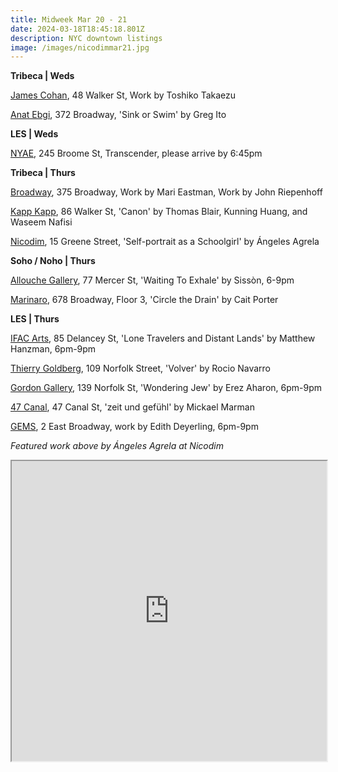 ```yaml
---
title: Midweek Mar 20 - 21
date: 2024-03-18T18:45:18.801Z
description: NYC downtown listings
image: /images/nicodimmar21.jpg
---
```

**T﻿ribeca | Weds**

[James Cohan](https://www.jamescohan.com/exhibitions/toshiko-takaezu2), 48 Walker St, Work by Toshiko Takaezu

[Anat Ebgi](https://anatebgi.com/exhibitions/greg-ito-sink-or-swim/), 372 Broadway, 'Sink or Swim' by Greg Ito

**L﻿ES | Weds**

[NYAE](https://www.nyartistsequity.org/), 245 Broome St, Transcender, please arrive by 6:45pm

**T﻿ribeca | Thurs**

[Broadway](https://www.broadwaygallery.nyc/), 375 Broadway, Work by Mari Eastman, Work by John Riepenhoff

[Kapp Kapp](https://www.kappkapp.com/exhibitions/canon-thomas-blair-kunning-huang-waseem-nafisi), 86 Walker St, 'Canon' by Thomas Blair, Kunning Huang, and Waseem Nafisi

[Nicodim](https://www.nicodimgallery.com/exhibitions/angeles-agrela-self-portrait-as-a-schoolgirl), 15 Greene Street, 'Self-portrait as a Schoolgirl' by Ángeles Agrela

**S﻿oho / Noho | Thurs**

[Allouche Gallery](https://www.allouchegallery.com/exhibition/sisson-waiting-to-exhale/?back=ago), 77 Mercer St, 'Waiting To Exhale' by Sissòn, 6-9pm

[Marinaro](https://www.marinaro.biz/), 678 Broadway, Floor 3, 'Circle the Drain' by Cait Porter

**L﻿ES | Thurs**

[IFAC Arts](instagram.com/ifacarts), 85 Delancey St, 'Lone Travelers and Distant Lands' by Matthew Hanzman, 6pm-9pm

[Thierry Goldberg](https://thierrygoldberg.com/), 109 Norfolk Street, 'Volver' by Rocio Navarro

[Gordon Gallery](https://www.gordongallery.co.il/new-york-page), 139 Norfolk St, 'Wondering Jew' by Erez Aharon, 6pm-9pm

[47 Canal](http://47canal.us/), 47 Canal St, 'zeit und gefühl' by Mickael Marman

[G﻿EMS](https://gemsss.nyc/), 2 East Broadway, work by Edith Deyerling, 6pm-9pm

*F﻿eatured work above by Ángeles Agrela at Nicodim*

<iframe src="https://www.google.com/maps/d/u/1/embed?mid=1qKwZALP6yL7hZeeEUqZZioq7YaHpXMs&ehbc=2E312F" width="100%" height="480"></iframe>
